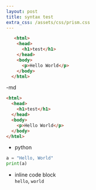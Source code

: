 ```yaml
---
layout: post
title: syntax test
extra_css: /assets/css/prism.css
---
```

```html
   <html>
    <head>
      <h1>test</h1>
    </head>
    <body>
      <p>Hello World</p>
    </body>
  </html>
```

-md

```md
<html>
  <head>
    <h1>test</h1>
  </head>
  <body>
    <p>Hello World</p>
  </body>
</html>
```

- python

```python
a = "Hello, World"
print(a)
```

- inline code block<br>
`hello`, `world`

